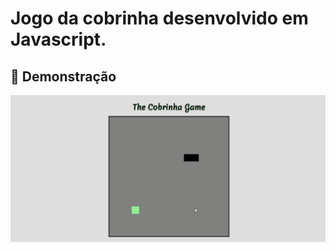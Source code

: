 <h1>Jogo da cobrinha desenvolvido em Javascript.</h1>
<h2>📸 Demonstração </h2>

<img src = "https://github.com/wellymaya/Snake_game/blob/master/Anima%C3%A7%C3%A3o.gif">
